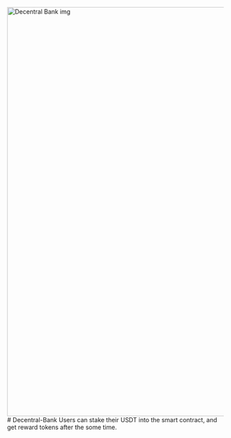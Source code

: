 <img width="952" alt="Decentral Bank img" src="https://user-images.githubusercontent.com/99255480/223742163-d440994a-730d-494b-8b9d-9f2e5d78ad6a.png">
# Decentral-Bank
Users can stake their USDT into the smart contract, and get reward tokens after the some time.
